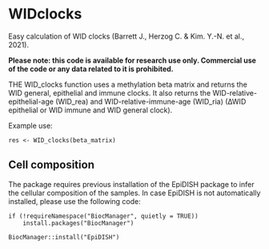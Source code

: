# WIDclocks
Easy calculation of WID clocks (Barrett J., Herzog C. & Kim. Y.-N. et al., 2021).

**Please note: this code is available for research use only. Commercial use of the code or any data related to it is prohibited.**

THE WID_clocks function uses a methylation beta matrix and returns the WID general, epithelial and immune clocks.
It also returns the WID-relative-epithelial-age (WID_rea) and WID-relative-immune-age (WID_ria) (∆WID epithelial or WID immune and WID general clock).


Example use:

`res <- WID_clocks(beta_matrix)`

## Cell composition

The package requires previous installation of the EpiDISH package to infer the cellular composition of the samples. In case EpiDISH is not automatically installed, please use the following code:

```{r echo=TRUE}
if (!requireNamespace("BiocManager", quietly = TRUE))
    install.packages("BiocManager")

BiocManager::install("EpiDISH")
```



